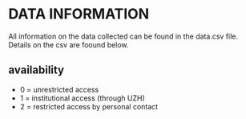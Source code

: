 # DATA INFORMATION

All information on the data collected can be found in the data.csv file. Details on the csv are foound below.

## availability
- 0 = unrestricted access
- 1 = institutional access (through UZH)
- 2 = restricted access by personal contact
